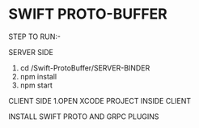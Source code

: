 # SWIFT PROTO-BUFFER

STEP TO RUN:-

SERVER SIDE
1. cd /Swift-ProtoBuffer/SERVER-BINDER
2. npm install
3. npm start

CLIENT SIDE
1.OPEN XCODE PROJECT INSIDE CLIENT


INSTALL SWIFT PROTO AND GRPC PLUGINS
